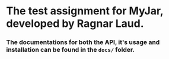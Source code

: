 # The test assignment for MyJar, developed by Ragnar Laud.

### The documentations for both the API, it's usage and installation can be found in the `docs/` folder.